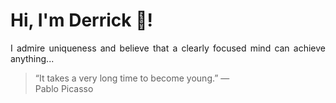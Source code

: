 # Hi, I'm Derrick 👋!
<p align="justify">I admire uniqueness and believe that a clearly focused mind can achieve anything...</p> 
<!-- #quote-start -->
<blockquote>&ldquo;It takes a very long time to become young.&rdquo; &mdash; <footer>Pablo Picasso</footer></blockquote>
<!-- #quote-end -->
